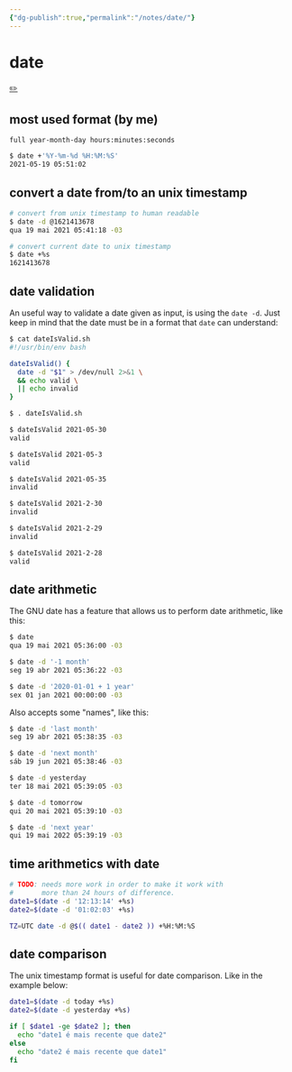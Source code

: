 ```yaml
---
{"dg-publish":true,"permalink":"/notes/date/"}
---
```

# date
[✏️](https://github.com/meleu/my-notes/edit/master/date.md)

## most used format (by me)

`full year-month-day hours:minutes:seconds`
```sh
$ date +'%Y-%m-%d %H:%M:%S'
2021-05-19 05:51:02
```

## convert a date from/to an unix timestamp

```sh
# convert from unix timestamp to human readable
$ date -d @1621413678
qua 19 mai 2021 05:41:18 -03

# convert current date to unix timestamp
$ date +%s
1621413678
```


## date validation

An useful way to validate a date given as input, is using the `date -d`. Just keep in mind that the date must be in a format that `date` can understand:

```sh
$ cat dateIsValid.sh 
#!/usr/bin/env bash

dateIsValid() {
  date -d "$1" > /dev/null 2>&1 \
  && echo valid \
  || echo invalid
}

$ . dateIsValid.sh 

$ dateIsValid 2021-05-30
valid

$ dateIsValid 2021-05-3
valid

$ dateIsValid 2021-05-35
invalid

$ dateIsValid 2021-2-30
invalid

$ dateIsValid 2021-2-29
invalid

$ dateIsValid 2021-2-28
valid
```



## date arithmetic

The GNU date has a feature that allows us to perform date arithmetic, like this:

```sh
$ date
qua 19 mai 2021 05:36:00 -03

$ date -d '-1 month'
seg 19 abr 2021 05:36:22 -03

$ date -d '2020-01-01 + 1 year'
sex 01 jan 2021 00:00:00 -03
```

Also accepts some "names", like this:
```sh
$ date -d 'last month'
seg 19 abr 2021 05:38:35 -03

$ date -d 'next month'
sáb 19 jun 2021 05:38:46 -03

$ date -d yesterday
ter 18 mai 2021 05:39:05 -03

$ date -d tomorrow
qui 20 mai 2021 05:39:10 -03

$ date -d 'next year'
qui 19 mai 2022 05:39:19 -03
```

## time arithmetics with date

```sh
# TODO: needs more work in order to make it work with
#       more than 24 hours of difference.
date1=$(date -d '12:13:14' +%s)
date2=$(date -d '01:02:03' +%s)

TZ=UTC date -d @$(( date1 - date2 )) +%H:%M:%S
```


## date comparison

The unix timestamp format is useful for date comparison. Like in the example below:

```sh
date1=$(date -d today +%s)
date2=$(date -d yesterday +%s)

if [ $date1 -ge $date2 ]; then
  echo "date1 é mais recente que date2"
else
  echo "date2 é mais recente que date1"
fi 
```
